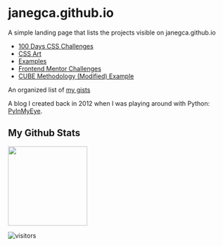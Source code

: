 # janegca.github.io

A simple landing page that lists the projects visible on janegca.github.io

- [100 Days CSS Challenges](https://janegca.github.io/css-challenges/)
- [CSS Art](https://janegca.github.io/css-art/)
- [Examples](https://janegca.github.io/examples/)
- [Frontend Mentor Challenges](https://janegca.github.io/fem-challenges/)
- [CUBE Methodology (Modified) Example](https://janegca.github.io/cube-art-blog/index.html)

An organized list of [my gists](gistList.md)

A blog I created back in 2012 when I was playing around with Python: [PyInMyEye](https://pyinmyeye.blogspot.com/).

## My Github Stats
<img height="180em" src="https://github-readme-stats.vercel.app/api?username=janegca&show_icons=true&hide_border=true&&count_private=true&include_all_commits=true" />

![visitors](https://visitor-badge.glitch.me/badge?page_id=page.id)

